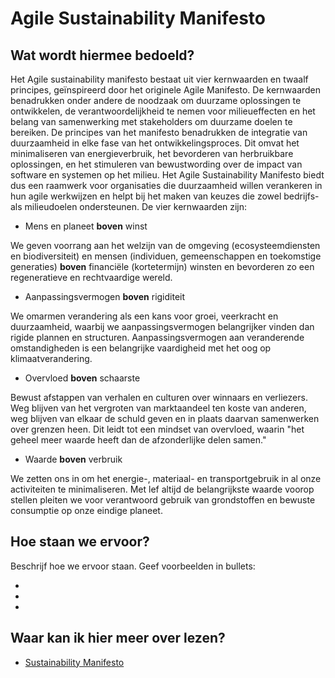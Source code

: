 # Agile Sustainability Manifesto

## Wat wordt hiermee bedoeld?
Het Agile sustainability manifesto bestaat uit vier kernwaarden en twaalf principes, geïnspireerd door het originele Agile Manifesto. De kernwaarden benadrukken onder andere de noodzaak om duurzame oplossingen te ontwikkelen, de verantwoordelijkheid te nemen voor milieueffecten en het belang van samenwerking met stakeholders om duurzame doelen te bereiken. De principes van het manifesto benadrukken de integratie van duurzaamheid in elke fase van het ontwikkelingsproces. Dit omvat het minimaliseren van energieverbruik, het bevorderen van herbruikbare oplossingen, en het stimuleren van bewustwording over de impact van software en systemen op het milieu.
Het Agile Sustainability Manifesto biedt dus een raamwerk voor organisaties die duurzaamheid willen verankeren in hun agile werkwijzen en helpt bij het maken van keuzes die zowel bedrijfs- als milieudoelen ondersteunen. De vier kernwaarden zijn:

- Mens en planeet __boven__ winst

We geven voorrang aan het welzijn van de omgeving (ecosysteemdiensten en biodiversiteit) en mensen (individuen, gemeenschappen en toekomstige generaties) __boven__ financiële (kortetermijn) winsten en bevorderen zo een regeneratieve en rechtvaardige wereld.

- Aanpassingsvermogen __boven__ rigiditeit

We omarmen verandering als een kans voor groei, veerkracht en duurzaamheid, waarbij we aanpassingsvermogen belangrijker vinden dan rigide plannen en structuren. Aanpassingsvermogen aan veranderende omstandigheden is een belangrijke vaardigheid met het oog op klimaatverandering.

- Overvloed __boven__ schaarste

Bewust afstappen van verhalen en culturen over winnaars en verliezers. Weg blijven van het vergroten van marktaandeel ten koste van anderen, weg blijven van elkaar de schuld geven en in plaats daarvan samenwerken over grenzen heen. Dit leidt tot een mindset van overvloed, waarin "het geheel meer waarde heeft dan de afzonderlijke delen samen."

- Waarde __boven__ verbruik

We zetten ons in om het energie-, materiaal- en transportgebruik in al onze activiteiten te minimaliseren. Met lef altijd de belangrijkste waarde voorop stellen pleiten we voor verantwoord gebruik van grondstoffen en bewuste consumptie op onze eindige planeet.


## Hoe staan we ervoor?
Beschrijf hoe we ervoor staan. Geef voorbeelden in bullets:

- 

- 

- 

## Waar kan ik hier meer over lezen?
- <a href="https://www.agilealliance.org/sustainability-manifesto/">Sustainability Manifesto</a>
